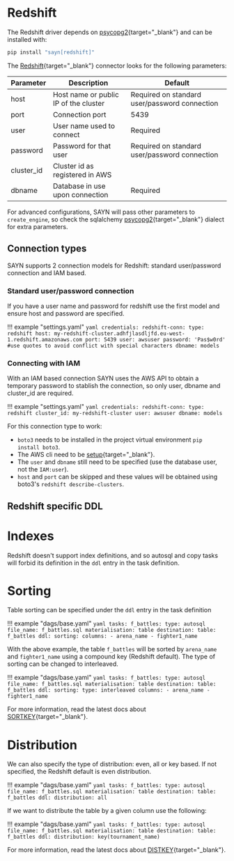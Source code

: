 # Redshift

The Redshift driver depends on [psycopg2](https://www.psycopg.org){target="\_blank"} and can be
installed with:

```bash
pip install "sayn[redshift]"
```

The [Redshift](https://aws.amazon.com/redshift/){target="\_blank"} connector looks for the following parameters:

Parameter  | Description                           | Default
---------  | ------------------------------------- | ---------------------------------------------
host       | Host name or public IP of the cluster | Required on standard user/password connection
port       | Connection port                       | 5439
user       | User name used to connect             | Required
password   | Password for that user                | Required on standard user/password connection
cluster_id | Cluster id as registered in AWS       |
dbname     | Database in use upon connection       | Required

For advanced configurations, SAYN will pass other parameters to `create_engine`, so check the
sqlalchemy [psycopg2](https://docs.sqlalchemy.org/en/13/dialects/postgresql.html#module-sqlalchemy.dialects.postgresql.psycopg2){target="\_blank"}
dialect for extra parameters.

## Connection types

SAYN supports 2 connection models for Redshift: standard user/password connection and IAM based.

### Standard user/password connection

If you have a user name and password for redshift use the first model and ensure host and password
are specified.

!!! example "settings.yaml"
    ```yaml
    credentials:
      redshift-conn:
        type: redshift
        host: my-redshift-cluster.adhfjlasdljfd.eu-west-1.redshift.amazonaws.com
        port: 5439
        user: awsuser
        password: 'Pas$w0rd' #use quotes to avoid conflict with special characters
        dbname: models
    ```

### Connecting with IAM

With an IAM based connection SAYN uses the AWS API to obtain a temporary password to stablish the
connection, so only user, dbname and cluster_id are required.

!!! example "settings.yaml"
    ```yaml
    credentials:
      redshift-conn:
        type: redshift
        cluster_id: my-redshift-cluster
        user: awsuser
        dbname: models
    ```

For this connection type to work:

* `boto3` needs to be installed in the project virtual environment `pip install boto3`.
* The AWS cli need to be [setup](https://boto3.amazonaws.com/v1/documentation/api/latest/guide/quickstart.html#configuration){target="\_blank"}.
* The `user` and `dbname` still need to be specified (use the database user, not the `IAM:user`).
* `host` and `port` can be skipped and these values will be obtained using boto3's `redshift describe-clusters`.

## Redshift specific DDL

# Indexes

Redshift doesn't support index definitions, and so autosql and copy tasks will forbid its definition
in the `ddl` entry in the task definition.

# Sorting

Table sorting can be specified under the `ddl` entry in the task definition

!!! example "dags/base.yaml"
    ```yaml
    tasks:
      f_battles:
        type: autosql
        file_name: f_battles.sql
        materialisation: table
        destination:
          table: f_battles
        ddl:
          sorting:
            columns:
              - arena_name
              - fighter1_name
    ```

With the above example, the table `f_battles` will be sorted by `arena_name` and `fighter1_name`
using a compound key (Redshift default). The type of sorting can be changed to interleaved.

!!! example "dags/base.yaml"
    ```yaml
    tasks:
      f_battles:
        type: autosql
        file_name: f_battles.sql
        materialisation: table
        destination:
          table: f_battles
        ddl:
          sorting:
            type: interleaved
            columns:
              - arena_name
              - fighter1_name
    ```

For more information, read the latest docs about [SORTKEY](https://docs.aws.amazon.com/redshift/latest/dg/r_CREATE_TABLE_NEW.html){target="\_blank"}.

# Distribution

We can also specify the type of distribution: even, all or key based. If not specified, the Redshift default is even distribution.

!!! example "dags/base.yaml"
    ```yaml
    tasks:
      f_battles:
        type: autosql
        file_name: f_battles.sql
        materialisation: table
        destination:
          table: f_battles
        ddl:
          distribution: all
    ```

If we want to distribute the table by a given column use the following:

!!! example "dags/base.yaml"
    ```yaml
    tasks:
      f_battles:
        type: autosql
        file_name: f_battles.sql
        materialisation: table
        destination:
          table: f_battles
        ddl:
          distribution: key(tournament_name)
    ```

For more information, read the latest docs about
[DISTKEY](https://docs.aws.amazon.com/redshift/latest/dg/r_CREATE_TABLE_NEW.html){target="\_blank"}.
